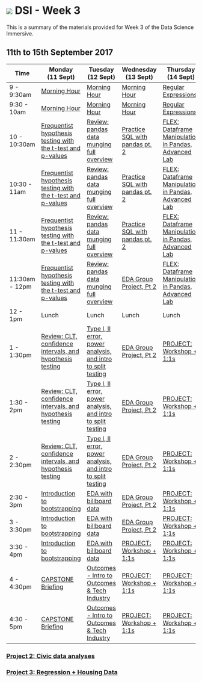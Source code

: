 # ![](https://ga-dash.s3.amazonaws.com/production/assets/logo-9f88ae6c9c3871690e33280fcf557f33.png) DSI - Week 3

This is a summary of the materials provided for Week 3 of the Data Science Immersive.

## 11th to 15th September 2017

 Time | Monday <br>(11 Sept)     | Tuesday <br>(12 Sept)      | Wednesday<br>(13 Sept)     | Thursday <br>(14 Sept)        | Friday <br>(15 Sept)
------------ | --------------------------- | -------------------------------------- | -------------------------------- | --------------------- | -------------------------
9 - 9:30am       | [Morning Hour][3-1.0]            | [Morning Hour][3-2.0]           | [Morning Hour][3-3.0]   | [Regular Expressions][3-4.0] |[Morning Hour][3-5.0]|
9:30 - 10am   | [Morning Hour][3-1.0]       | [Morning Hour][3-2.0] | [Morning Hour][3-3.0]          | [Regular Expressions][3-4.0]              |[Morning Hour][3-5.0]|
10 - 10:30am    | [Frequentist hypothesis testing with the t-test and p-values][3-1.01]       | [Review: pandas data munging full overview][3-2.01]        | [Practice SQL with pandas pt. 2][3-3.01] | [FLEX: Dataframe Manipulation in Pandas, Advanced Lab][3-4.011]|[PROJECT: Workshop + 1:1s][3-5.01]|
10:30 - 11am     | [Frequentist hypothesis testing with the t-test and p-values][3-1.01]  | [Review: pandas data munging full overview][3-2.01] | [Practice SQL with pandas pt. 2][3-3.01]| [FLEX: Dataframe Manipulation in Pandas, Advanced Lab][3-4.011] |[PROJECT: Workshop + 1:1s][3-5.02]|
11 - 11:30am     | [Frequentist hypothesis testing with the t-test and p-values][3-1.01] | [Review: pandas data munging full overview][3-2.01]      | [Practice SQL with pandas pt. 2][3-3.01]| [FLEX: Dataframe Manipulation in Pandas, Advanced Lab][3-4.011]|[Project 2: Presentations][3-5.02]|
11:30am - 12pm     | [Frequentist hypothesis testing with the t-test and p-values][3-1.01] | [Review: pandas data munging full overview][3-2.01]      | [EDA Group Project, Pt 2][3-3.02]              | [FLEX: Dataframe Manipulation in Pandas, Advanced Lab][3-4.011]|[Project 2: Presentations][3-5.02]|
12 - 1pm     | Lunch  | Lunch | Lunch | Lunch | Lunch |
1 - 1:30pm     | [Review: CLT, confidence intervals, and hypothesis testing][3-1.02] | [Type I, II error, power analysis, and intro to split testing][3-2.02]      | [EDA Group Project, Pt 2][3-3.02]              | [PROJECT: Workshop + 1:1s][3-4.02]|[Project 2: Presentations][3-5.02]|
1:30 - 2pm     | [Review: CLT, confidence intervals, and hypothesis testing][3-1.02]  | [Type I, II error, power analysis, and intro to split testing][3-2.02]      | [EDA Group Project, Pt 2][3-3.02]              | [PROJECT: Workshop + 1:1s][3-4.02]|[Project 2: Presentations][3-5.02]|
2 - 2:30pm     | [Review: CLT, confidence intervals, and hypothesis testing][3-1.02]  | [Type I, II error, power analysis, and intro to split testing][3-2.02]      | [EDA Group Project, Pt 2][3-3.02]              | [PROJECT: Workshop + 1:1s][3-4.02]|[Project 2: Presentations][3-5.02]|
2:30 - 3pm     | [Introduction to bootstrapping][3-1.03] | [EDA with billboard data][3-2.03]| [EDA Group Project, Pt 2][3-3.02]| [PROJECT: Workshop + 1:1s][3-4.02]|[Project 2: Presentations][3-5.02]|
3 - 3:30pm     | [Introduction to bootstrapping][3-1.03] | [EDA with billboard data][3-2.03]| [EDA Group Project, Pt 2][3-3.02]| [PROJECT: Workshop + 1:1s][3-4.02]|[Project 2: Presentations][3-5.02]|
3:30 - 4pm     | [Introduction to bootstrapping][3-1.03] | [EDA with billboard data][3-2.03]| [PROJECT: Workshop + 1:1s][3-3.03]| [PROJECT: Workshop + 1:1s][3-4.02]|[Project 2: Presentations][3-5.02]|
4 - 4:30pm     | [CAPSTONE Briefing][3-1.04] | [Outcomes - Intro to Outcomes & Tech Industry][3-2.04]      | [PROJECT: Workshop + 1:1s][3-3.03]| [PROJECT: Workshop + 1:1s][3-4.02]|[Project 2: Presentations][3-5.02]|
4:30 - 5pm     | [CAPSTONE Briefing][3-1.04] | [Outcomes - Intro to Outcomes & Tech Industry][3-2.04]      | [PROJECT: Workshop + 1:1s][3-3.03]| [PROJECT: Workshop + 1:1s][3-4.02]|[Project 2: Presentations][3-5.02]|

### [Project 2: Civic data analyses](https://git.generalassemb.ly/dsi-sg-01/projects/tree/master/project-two)
### [Project 3: Regression + Housing Data](https://git.generalassemb.ly/dsi-sg-01/projects/tree/master/project-three)

[3-1.0]: ../../../tree/master/week-03/1.0-exercise
[3-1.01]: ../../../tree/master/week-03/statistics-hypothesis_testing_ttest_pvalues-lesson
[3-1.02]: ../../../tree/master/week-03/statistics-review_clt_confidence_hypothesis_testing-lab
[3-1.03]: ../../../tree/master/week-03/statistics-bootstrapping-lesson
[3-1.04]: ../../../tree/master/week-03/
[3-2.0]: ../../../tree/master/week-03/2.0-exercise
[3-2.01]: ../../../tree/master/week-03/pandas-data_munging_full_overview-lesson
[3-2.02]: ../../../tree/master/week-03/statistics-error_types_power_analysis-lesson
[3-2.03]: ../../../tree/master/week-03/eda-music_data_blogging-lab
[3-2.04]: ../../../tree/master/week-03/
[3-3.0]: ../../../tree/master/week-03/3.0-exercise
[3-3.01]: ../../../tree/master/week-03/database-sql_with_pandas_2-lab
[3-3.02]: ../../../tree/master/week-03/eda-group_projects_2-lab
[3-3.03]: https://git.generalassemb.ly/dsi-sg-01/projects/tree/master/project-two
[3-3.04]: ../../../tree/master/week-03/n
[3-4.0]: ../../../tree/master/week-03/python-regex-lesson
[3-4.01]: ../../../tree/master/week-03/
[3-4.011]: ../../../tree/master/week-03/pandas-dataframe_manipulation-lab
[3-4.02]: https://git.generalassemb.ly/dsi-sg-01/projects/tree/master/project-two
[3-4.03]: ../../../tree/master/week-03/
[3-4.04]: ../../../tree/master/week-03/
[3-4.05]: ../../../tree/master/week-03/
[3-5.0]: ../../../tree/master/week-03/5.0-exercise
[3-5.01]: ../../../tree/master/week-03/
[3-5.02]: https://git.generalassemb.ly/dsi-sg-01/projects/tree/master/project-two
[3-5.03]: ../../../tree/master/week-03/
[3-5.04]: ../../../tree/master/week-03/
